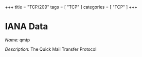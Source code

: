 +++
title = "TCP/209"
tags = [ "TCP" ]
categories = [ "TCP" ]
+++

# IANA Data

_Name:_ qmtp

_Description:_ The Quick Mail Transfer Protocol

